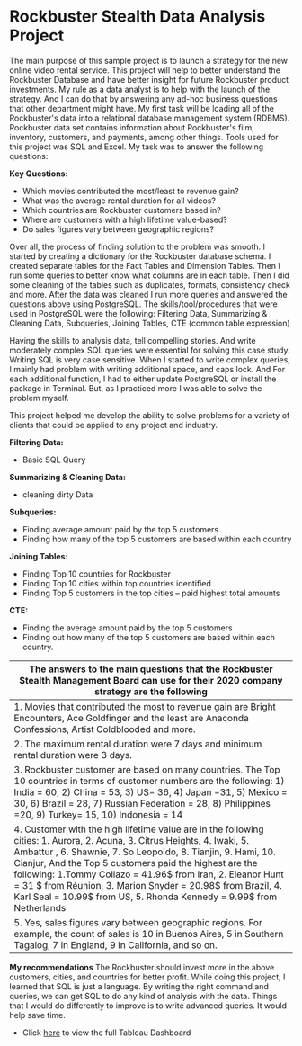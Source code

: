 # Rockbuster Stealth Data Analysis Project

The main purpose of this sample project is to launch a strategy for the new online video rental service. This project will help to better understand the Rockbuster Database and have better insight for future Rockbuster product investments. 
My rule as a data analyst is to help with the launch of the strategy. And I can do that by answering any ad-hoc business questions that other department might have. My first task will be loading all of the Rockbuster's data into a relational database management system (RDBMS). Rockbuster data set contains information about Rockbuster's film, inventory, customers, and payments, among other things. Tools used for this project was SQL and Excel. My task was to answer the following questions:


**Key Questions:**
- Which movies contributed the most/least to revenue gain?
- What was the average rental duration for all videos?
- Which countries are Rockbuster customers based in?
- Where are customers with a high lifetime value-based?
- Do sales figures vary between geographic regions?

Over all, the process of finding solution to the problem was smooth. I started by creating a dictionary for the Rockbuster database schema. I created separate tables for the Fact Tables and Dimension Tables. Then I run some queries to better know what columns are in each table. Then I did some cleaning of the tables such as duplicates, formats, consistency check and more. After the data was cleaned I run more queries and answered the questions above using PostgreSQL. 
The skills/tool/procedures that were used in PostgreSQL were the following: Filtering Data, Summarizing & Cleaning Data, Subqueries, Joining Tables, CTE (common table expression)

Having the skills to analysis data, tell compelling stories. And write moderately complex SQL queries were essential for solving this case study. Writing SQL is very case sensitive. When I started to write complex queries, I mainly had problem with writing additional space, and caps lock. And For each additional function, I had to either update PostgreSQL or install the package in Terminal. But, as I practiced more I was able to solve the problem myself.

This project helped me develop the ability to solve problems for a variety of clients that could be applied to any project and industry. 


**Filtering Data:**
- Basic SQL Query

**Summarizing & Cleaning Data:**
- cleaning dirty Data

**Subqueries:**
- Finding average amount paid by the top 5 customers
- Finding how many of the top 5 customers are based within each country

**Joining Tables:**
- Finding Top 10 countries for Rockbuster
- Finding Top 10 cities within top countries identified
- Finding Top 5 customers in the top cities – paid highest total amounts

**CTE:**  
- Finding the average amount paid by the top 5 customers
- Finding out how many of the top 5 customers are based within each country.


The answers to the main questions that the Rockbuster Stealth Management Board can use for their 2020 company strategy are the following |
--------------------------------------------------------------------------------------------------------------------------------------------|
1.	Movies that contributed the most to revenue gain are Bright Encounters, Ace Goldfinger and the least are Anaconda Confessions, Artist Coldblooded and more.|
2.	The maximum rental duration were 7 days and minimum rental duration were 3 days.|
3.	Rockbuster customer are based on many countries. The Top 10 countries in terms of customer numbers are the following: 1) India = 60, 2) China = 53, 3) US= 36, 4) Japan =31, 5) Mexico = 30, 6) Brazil = 28, 7) Russian Federation = 28, 8) Philippines =20, 9) Turkey= 15, 10) Indonesia = 14 |
4.	Customer with the high lifetime value are in the following cities: 1. Aurora, 2. Acuna, 3. Citrus Heights, 4. Iwaki, 5. Ambattur , 6. Shawnie, 7. So Leopoldo, 8. Tianjin, 9. Hami, 10. Cianjur, And the Top 5 customers paid the highest are the following:  1.Tommy Collazo = 41.96$ from Iran, 2. Eleanor Hunt = 31 $ from Réunion, 3.  Marion Snyder = 20.98$ from Brazil, 4. Karl Seal = 10.99$ from US, 5. Rhonda Kennedy = 9.99$ from Netherlands |
5.	Yes, sales figures vary between geographic regions. For example, the count of sales is 10 in Buenos Aires, 5 in Southern Tagalog, 7 in England, 9 in California, and so on. |

**My recommendations** 
The Rockbuster should invest more in the above customers, cities, and countries for better profit. While doing this project, I learned that SQL is just a language. By writing the right command and queries, we can get SQL to do any kind of analysis with the data. Things that I would do differently to improve is to write advanced queries. It would help save time. 

- Click [here](https://public.tableau.com/profile/morwarid.najafizada#!/vizhome/RockbusterStealthDataAnalysisProject/Rockbuster) to view the full Tableau Dashboard 


